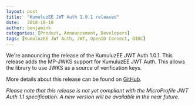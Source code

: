 ```yaml
---
layout: post
title:  "KumuluzEE JWT Auth 1.0.1 released"
date:   2018-10-18
author: benjamink
categories: [Product, Announcement, Developers]
tags: [KumuluzEE JWT Auth, JWT, OpenID Connect, OIDC]
---
```


We're announcing the release of the KumuluzEE JWT Auth 1.0.1. This release adds the MP-JWKS support for KumuluzEE JWT Auth. 
This allows the library to use JWKS as a source of verification keys.

More details about this release can be found on
[GitHub](https://github.com/kumuluz/kumuluzee-jwt-auth/releases/tag/v1.0.1).

*Please note that this release is not yet compliant with the MicroProfile JWT Auth 1.1 specification. A new version will be 
available in the near future.*
